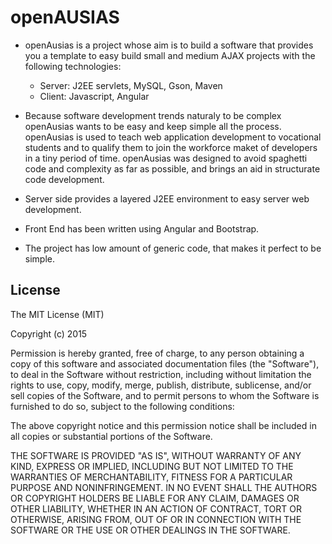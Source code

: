 # openAUSIAS

  * openAusias is a project whose aim is to build a software that provides you a template to easy build small and medium AJAX projects with the following technologies:
    * Server: J2EE servlets, MySQL, Gson, Maven
    * Client: Javascript, Angular
  * Because software development trends naturaly to be complex openAusias wants to be easy and keep simple all the process. openAusias is used to teach web application development to vocational students and to qualify them to join the workforce maket of developers in a tiny period of time. openAusias was designed to avoid spaghetti code and complexity as far as possible, and brings an aid in structurate code development.

  * Server side provides a layered J2EE environment to easy server web development. 

  * Front End has been written using Angular and Bootstrap.

  * The project has low amount of generic code, that makes it perfect to be simple.

## License

The MIT License (MIT)

Copyright (c) 2015

Permission is hereby granted, free of charge, to any person obtaining a copy
of this software and associated documentation files (the "Software"), to deal
in the Software without restriction, including without limitation the rights
to use, copy, modify, merge, publish, distribute, sublicense, and/or sell
copies of the Software, and to permit persons to whom the Software is
furnished to do so, subject to the following conditions:

The above copyright notice and this permission notice shall be included in
all copies or substantial portions of the Software.

THE SOFTWARE IS PROVIDED "AS IS", WITHOUT WARRANTY OF ANY KIND, EXPRESS OR
IMPLIED, INCLUDING BUT NOT LIMITED TO THE WARRANTIES OF MERCHANTABILITY,
FITNESS FOR A PARTICULAR PURPOSE AND NONINFRINGEMENT. IN NO EVENT SHALL THE
AUTHORS OR COPYRIGHT HOLDERS BE LIABLE FOR ANY CLAIM, DAMAGES OR OTHER
LIABILITY, WHETHER IN AN ACTION OF CONTRACT, TORT OR OTHERWISE, ARISING FROM,
OUT OF OR IN CONNECTION WITH THE SOFTWARE OR THE USE OR OTHER DEALINGS IN
THE SOFTWARE.
